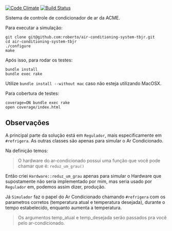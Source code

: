 [![Code Climate](https://codeclimate.com/badge.png)](https://codeclimate.com/github/roberto/air-conditioning-system-tbjr) [![Build Status](https://secure.travis-ci.org/roberto/air-conditioning-system-tbjr.png)](http://travis-ci.org/roberto/air-conditioning-system-tbjr)

Sistema de controle de condicionador de ar da ACME.

Para executar a simulação:

```
git clone git@github.com:roberto/air-conditioning-system-tbjr.git
cd air-conditioning-system-tbjr
./configure
make
```

Após isso, para rodar os testes:

```
bundle install
bundle exec rake
```

Utilize `bundle install --without mac` caso não esteja utilizando MacOSX.

Para cobertura de testes:

```
coverage=ON bundle exec rake
open coverage/index.html
```

## Observações

A principal parte da solução está em `Regulador`, mais especificamente em `#refrigera`. As outras classes são apenas para simular o Ar Condicionado.

Na definição temos:

> O hardware do ar-condicionado possui uma função que você pode chamar que é: `reduz_um_grau()`

Então criei `Hardware::reduz_um_grau` apenas para simular o Hardware que supostamente não seria implementado por mim, mas seria usado por `Regulador` em, podemos assim dizer, produção.

Já `Simulador` faz o papel do Ar Condicionado chamando `#refrigera` com os parametros corretos (temperatura atual e temperatura desejada), durante o tempo estabelecido, enquanto aumenta a temperatura.

> Os argumentos temp_atual e temp_desejada serão passados pra você pelo ar-condicionado.

